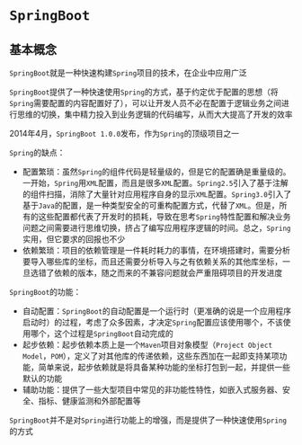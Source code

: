 # `SpringBoot`

## 基本概念

`SpringBoot`就是一种快速构建`Spring`项目的技术，在企业中应用广泛

`SpringBoot`提供了一种快速使用`Spring`的方式，基于约定优于配置的思想（将`Spring`需要配置的内容配置好了），可以让开发人员不必在配置于逻辑业务之间进行思维的切换，集中精力投入到业务逻辑的代码编写，从而大大提高了开发的效率

2014年4月，`SpringBoot 1.0.0`发布，作为`Spring`的顶级项目之一

`Spring`的缺点：

- 配置繁琐：虽然`Spring`的组件代码是轻量级的，但是它的配置确是重量级的。一开始，`Spring`用`XML`配置，而且是很多`XML`配置。`Spring2.5`引入了基于注解的组件扫描，消除了大量针对应用程序自身的显示`XML`配置。`Spring3.0`引入了基于`Java`的配置，是一种类型安全的可重构配置方式，代替了`XML`。但是，所有的这些配置都代表了开发时的损耗，导致在思考`Spring`特性配置和解决业务问题之间需要进行思维切换，挤占了编写应用程序逻辑的时间。总之，`Spring`实用，但它要求的回报也不少
- 依赖繁琐：项目的依赖管理是一件耗时耗力的事情，在环境搭建时，需要分析要导入哪些库的坐标，而且还需要分析导入与之有依赖关系的其他库坐标，一旦选错了依赖的版本，随之而来的不兼容问题就会严重阻碍项目的开发进度

`SpringBoot`的功能：

- 自动配置：`SpringBoot`的自动配置是一个运行时（更准确的说是一个应用程序启动时）的过程，考虑了众多因素，才决定`Spring`配置应该使用哪个，不该使用哪个，这个过程是`SpringBoot`自动完成的
- 起步依赖：起步依赖本质上是一个`Maven`项目对象模型（`Project Object Model`，`POM`），定义了对其他库的传递依赖，这些东西加在一起即支持某项功能，简单来说，起步依赖就是将具备某种功能的坐标打包到一起，并提供一些默认的功能
- 辅助功能：提供了一些大型项目中常见的非功能性特性，如嵌入式服务器、安全、指标、健康监测和外部配置等

`SpringBoot`并不是对`Spring`进行功能上的增强，而是提供了一种快速使用`Spring`的方式